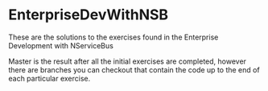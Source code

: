 EnterpriseDevWithNSB
====================

These are the solutions to the exercises found in the Enterprise Development with NServiceBus

Master is the result after all the initial exercises are completed, however there are branches you can checkout that contain the code up to the end of each particular exercise.